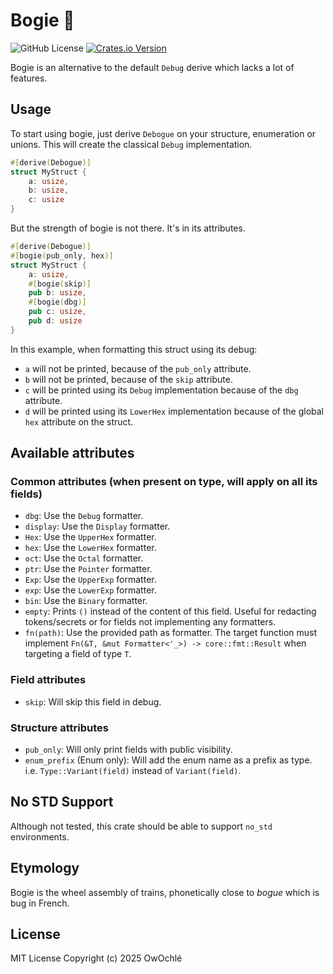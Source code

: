 # Bogie 🚃
![GitHub License](https://img.shields.io/github/license/owochle/bogie?style=for-the-badge)
[![Crates.io Version](https://img.shields.io/crates/v/bogie?style=for-the-badge)](https://crates.io/crates/bogie)

Bogie is an alternative to the default `Debug` derive which lacks a lot of features.

## Usage
To start using bogie, just derive `Debogue` on your structure, enumeration or unions. This will create the classical `Debug` implementation.
```rust
#[derive(Debogue)]
struct MyStruct {
    a: usize,
    b: usize,
    c: usize
}
```

But the strength of bogie is not there. It's in its attributes.
```rust
#[derive(Debogue)]
#[bogie(pub_only, hex)]
struct MyStruct {
    a: usize,
    #[bogie(skip)]
    pub b: usize,
    #[bogie(dbg)]
    pub c: usize,
    pub d: usize
}
```
In this example, when formatting this struct using its debug:
- `a` will not be printed, because of the `pub_only` attribute.
- `b` will not be printed, because of the `skip` attribute.
- `c` will be printed using its `Debug` implementation because of the `dbg` attribute.
- `d` will be printed using its `LowerHex` implementation because of the global `hex` attribute on the struct.

## Available attributes
### Common attributes (when present on type, will apply on all its fields)
- `dbg`: Use the `Debug` formatter.
- `display`: Use the `Display` formatter.
- `Hex`: Use the `UpperHex` formatter.
- `hex`: Use the `LowerHex` formatter.
- `oct`: Use the `Octal` formatter.
- `ptr`: Use the `Pointer` formatter.
- `Exp`: Use the `UpperExp` formatter.
- `exp`: Use the `LowerExp` formatter.
- `bin`: Use the `Binary` formatter.
- `empty`: Prints `()` instead of the content of this field. Useful for redacting tokens/secrets 
  or for fields not implementing any formatters.
- `fn(path)`: Use the provided path as formatter. 
  The target function must implement `Fn(&T, &mut Formatter<'_>) -> core::fmt::Result` when targeting a field of type `T`.

### Field attributes
- `skip`: Will skip this field in debug.

### Structure attributes
- `pub_only`: Will only print fields with public visibility.
- `enum_prefix` (Enum only): Will add the enum name as a prefix as type. i.e. `Type::Variant(field)` instead of `Variant(field)`.

## No STD Support
Although not tested, this crate should be able to support `no_std` environments.

## Etymology
Bogie is the wheel assembly of trains, phonetically close to *bogue* which is bug in French.

## License
MIT License Copyright (c) 2025 OwOchlé